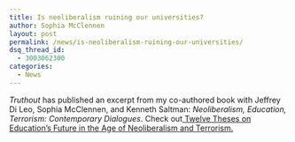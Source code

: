 ```yaml
---
title: Is neoliberalism ruining our universities?
author: Sophia McClennen
layout: post
permalink: /news/is-neoliberalism-ruining-our-universities/
dsq_thread_id:
  - 3003062300
categories:
  - News
---
```

*Truthout* has published an excerpt from my co-authored book with Jeffrey Di Leo, Sophia McClennen, and Kenneth Saltman: *Neoliberalism, Education, Terrorism: Contemporary Dialogues*. Check out[ Twelve Theses on Education&#8217;s Future in the Age of Neoliberalism and Terrorism.][1]

 [1]: http://truth-out.org/opinion/item/24335-twelve-theses-on-educations-future-in-the-age-of-neoliberalism-and-terrorism
